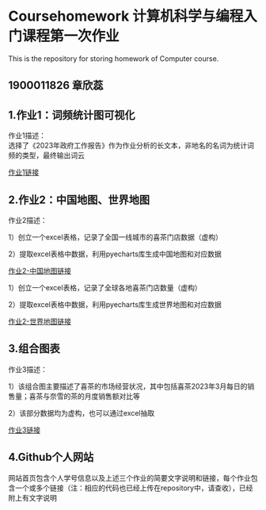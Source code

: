 # Coursehomework 计算机科学与编程入门课程第一次作业
This is the repository for storing homework of Computer course.
## 1900011826 章欣蕊

## 1.作业1：词频统计图可视化
作业1描述：  
选择了《2023年政府工作报告》作为作业分析的长文本，非地名的名词为统计词频的类型，最终输出词云

[作业1链接](https://sherry-127.github.io/词云.html)

## 2.作业2：中国地图、世界地图
作业2描述：  

1）创立一个excel表格，记录了全国一线城市的喜茶门店数据（虚构）  

2）提取excel表格中数据，利用pyecharts库生成中国地图和对应数据  

[作业2-中国地图链接](https://sherry-127.github.io/%E4%B8%AD%E5%9B%BD%E5%9C%B0%E5%9B%BE.html)  

1）创立一个excel表格，记录了全球各地喜茶门店数量（虚构）  

2）提取excel表格中数据，利用pyecharts库生成世界地图和对应数据  

[作业2-世界地图链接](https://sherry-127.github.io/%E4%B8%96%E7%95%8C%E5%9C%B0%E5%9B%BE.html)

## 3.组合图表
作业3描述：  

1）该组合图主要描述了喜茶的市场经营状况，其中包括喜茶2023年3月每日的销售量；喜茶与奈雪的茶的月度销售额对比等

2）该部分数据均为虚构，也可以通过excel抽取 

[作业3链接](https://sherry-127.github.io/%E7%BB%84%E5%90%88%E5%9B%BE.html)

## 4.Github个人网站
网站首页包含个人学号信息以及上述三个作业的简要文字说明和链接，每个作业包含一个或多个链接（注：相应的代码也已经上传在repository中，请查收），已经附上有文字说明
